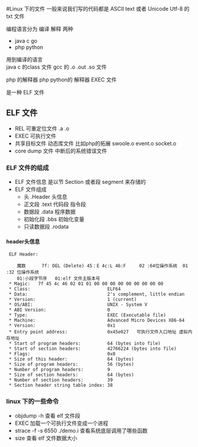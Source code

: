 #Linux 下的文件
  一般来说我们写的代码都是 ASCII text 或者 Unicode Utf-8 的txt
  文件
  
  编程语言分为 编译 解释 两种 
  
  * java c go
  * php python
  
  用到编译的语言  
  java c 的class 文件   gcc 的 .o .out .so 文件
 
  php 的解释器 php python的 解释器 EXEC 文件
 
  是一种 ELF 文件
  
## ELF 文件
  * REL 可重定位文件 .a .o  
  * EXEC 可执行文件
  * 共享目标文件 动态库文件 比如php的拓展 swoole.o event.o socket.o
  * core dump 文件 中断后的系统错误文件
  
### ELF 文件的组成
   * ELF 文件信息 是以节 Section 或者段 segment 来存储的
   * ELF 文件组成
     * 头 .Header 头信息
     * 正文段 .text 代码段 指令段
     * 数据段 .data 程序数据
     * 初始化段 .bbs 初始化变量
     * 只读数据段 .rodata 
   #### header头信息
    
     ELF Header:
     
        魔数      7f: DEL (Delete) 45：E 4c:L 46:F     02 :64位操作系统  01 :32 位操作系统  
        01:小段字节序   01:elf 文件主版本号
     * Magic:   7f 45 4c 46 02 01 01 00 00 00 00 00 00 00 00 00 
     * Class:                             ELF64
     * Data:                              2's complement, little endian
     * Version:                           1 (current)
     * OS/ABI:                            UNIX - System V
     * ABI Version:                       0
     * Type:                              EXEC (Executable file)
     * Machine:                           Advanced Micro Devices X86-64
     * Version:                           0x1
     * Entry point address:               0x45e027   可执行文件入口地址 虚拟内存地址
     * Start of program headers:          64 (bytes into file)
     * Start of section headers:          42766224 (bytes into file)
     * Flags:                             0x0
     * Size of this header:               64 (bytes)
     * Size of program headers:           56 (bytes)
     * Number of program headers:         9
     * Size of section headers:           64 (bytes)
     * Number of section headers:         39
     * Section header string table index: 38
     
     
### linux 下的一些命令
 * objdump -h 查看 elf 文件段
 * EXEC 加载一个可执行文件变成一个进程
 * strace -f -s 6550 ./demo.i 查看系统底层调用了哪些函数
 * size 查看 elf 文件数据大小 